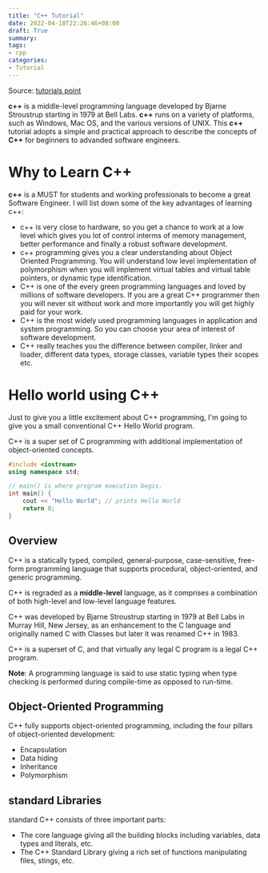 ```yaml
---
title: "C++ Tutorial"
date: 2022-04-18T22:26:46+08:00
draft: True
summary: 
tags:
- cpp
categories:
- Tutorial
---
```


Source: [tutorials point](https://www.tutorialspoint.com/cplusplus/index.htm)

**c++** is a middle-level programming language developed by Bjarne Stroustrup starting in 1979 at Bell Labs. **c++** runs on a variety of platforms, such as Windows, Mac OS, and the various versions of UNIX. This **c++** tutorial adopts a simple and practical approach to describe the concepts of **C++** for beginners to advanded software engineers.

# Why to Learn C++
**c++** is a MUST for students and working professionals to become a great Software Engineer. I will list down some of the key advantages of learning c++:
- c++ is very close to hardware, so you get a chance to work at a low level which gives you lot of control interms of memory management, better performance and finally a robust software development.
- c++ programming gives you a clear understanding about Object Oriented Programming. You will understand low level implementation of polymorphism when you will implement virtual tables and virtual table pointers, or dynamic type identification.
- C++ is one of the every green programming languages and loved by millions of software developers. If you are a great C++ programmer then you will never sit without work and more importantly you will get highly paid for your work.
- C++ is the most widely used programming languages in application and system programming. So you can choose your area of interest of software development.
- C++ really teaches you the difference between compiler, linker and loader, different data types, storage classes, variable types their scopes etc.

# Hello world using C++
Just to give you a little excitement about C++ programming, I'm going to give you a small conventional C++ Hello World program.

C++ is a super set of C programming with additional implementation of object-oriented concepts.

```cpp
#include <iostream>
using namespace std;

// main() is where program execution begis.
int main() {
    cout << "Hello World"; // prints Hello World
    return 0;
}
```

## Overview
C++ is a statically typed, compiled, general-purpose, case-sensitive, free-form programming language that supports procedural, object-oriented, and generic programming.

C++ is regraded as a **middle-level** language, as it comprises a combination of both high-level and low-level language features.

C++ was developed by Bjarne Stroustrup starting in 1979 at Bell Labs in Murray Hill, New Jersey, as an enhancement to the C language and originally named C with Classes but later it was renamed C++ in 1983.

C++ is a superset of C, and that virtually any legal C program is a legal C++ program.

**Note**: A programming language is said to use static typing when type checking is performed during compile-time as opposed to run-time.

## Object-Oriented Programming

C++ fully supports object-oriented programming, including the four pillars of object-oriented development:
- Encapsulation
- Data hiding
- Inheritance
- Polymorphism

## standard Libraries

standard C++ consists of three important parts:
- The core language giving all the building blocks including variables, data types and literals, etc.
- The C++ Standard Library giving a rich set of functions manipulating files, stings, etc.